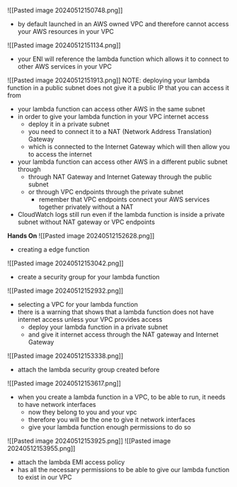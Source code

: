 ![[Pasted image 20240512150748.png]]
- by default launched in an AWS owned VPC and therefore cannot access your AWS resources in your VPC

![[Pasted image 20240512151134.png]]
- your ENI will reference the lambda function which allows it to connect to other AWS services in your VPC

![[Pasted image 20240512151913.png]]
NOTE: deploying your lambda function in a public subnet does not give it a public IP that you can access it from
- your lambda function can access other AWS in the same subnet
- in order to give your lambda function in your VPC internet access
	- deploy it in a private subnet
	- you need to connect it to a NAT (Network Address Translation) Gateway
	- which is connected to the Internet Gateway which will then allow you to access the internet
- your lambda function can access other AWS in a different public subnet through
	- through NAT Gateway and Internet Gateway through the public subnet
	- or through VPC endpoints through the private subnet
		- remember that VPC endpoints connect your AWS services together privately without a NAT
- CloudWatch logs still run even if the lambda function is inside a private subnet without NAT gateway or VPC endpoints

**Hands On**
![[Pasted image 20240512152628.png]]
- creating a edge function

![[Pasted image 20240512153042.png]]
- create a security group for your lambda function

![[Pasted image 20240512152932.png]]
- selecting a VPC for your lambda function
- there is a warning that shows that a lambda function does not have internet access unless your VPC provides access
	- deploy your lambda function in a private subnet
	- and give it internet access through the NAT gateway and Internet Gateway

![[Pasted image 20240512153338.png]]
- attach the lambda security group created before

![[Pasted image 20240512153617.png]]
- when you create a lambda function in a VPC, to be able to run, it needs to have network interfaces
	- now they belong to you and your vpc
	- therefore you will be the one to give it network interfaces
	- give your lambda function enough permissions to do so

![[Pasted image 20240512153925.png]]
![[Pasted image 20240512153955.png]]
- attach the lambda EMI access policy
- has all the necessary permissions to be able to give our lambda function to exist in our VPC
